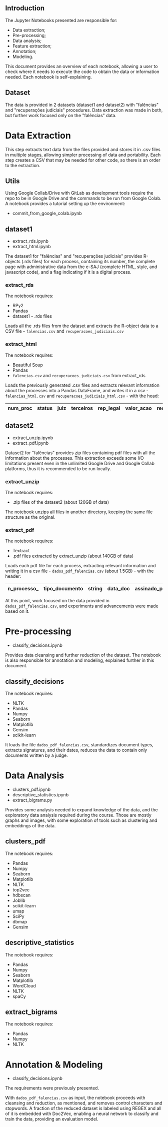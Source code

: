 ## Introduction

The Jupyter Notebooks presented are responsible for:
- Data extraction;
- Pre-processing;
- Data analysis;
- Feature extraction;
- Annotation;
- Modeling.

This document provides an overview of each notebook, allowing a user to check where it needs to execute the code to obtain the data or information needed. Each notebook is self-explaining. 

## Dataset

The data is provided in 2 datasets (dataset1 and dataset2) with "falências" and "recuperações judiciais" procedures. Data extraction was made in both, but further work focused only on the "falências" data.

# Data Extraction

This step extracts text data from the files provided and stores it in .csv files in multiple stages, allowing simpler processing of data and portability. Each step creates a CSV that may be needed for other code, so there is an order to the extraction.

## Utils

Using Google Collab/Drive with GitLab as development tools require the repo to be in Google Drive and the commands to be run from Google Colab. A notebook provides a tutorial setting up the environment:

- commit_from_google_colab.ipynb

## dataset1

- extract_rds.ipynb
- extract_html.ipynb

The dataset1 for "falências" and "recuperações judiciais" provides R-objects (.rds files) for each process, containing its number, the complete page with administrative data from the e-SAJ (complete HTML, style, and javascript code), and a flag indicating if it is a digital process.

### extract_rds

The notebook requires:
- RPy2
- Pandas
- dataset1 - .rds files

Loads all the .rds files from the dataset and extracts the R-object data to a CSV file - ``falencias.csv`` and ``recuperacoes_judiciais.csv``

### extract_html

The notebook requires:
- Beautiful Soup
- Pandas
- ``falencias.csv`` and ``recuperacoes_judiciais.csv`` from extract_rds

Loads the previously generated .csv files and extracts relevant information about the processes into a Pandas DataFrame, and writes it in a csv - ``falencias_html.csv`` and ``recuperacoes_judiciais_html.csv`` - with the head:

| num_proc | status | juiz | terceiros | rep_legal | valor_acao | reqte | adv_reqte | reqdo | adv_reqdo |
| -------- | ------ | ---- | --------- | --------- | ---------- | ----- | --------- | ----- | --------- |

## dataset2

- extract_unzip.ipynb
- extract_pdf.ipynb

Dataset2 for "falências" provides zip files containing pdf files with all the information about the processes. This extraction exceeds some I/O limitations present even in the unlimited Google Drive and Google Collab platforms, thus it is recommended to be run locally.

### extract_unzip

The notebook requires:
- .zip files of the dataset2 (about 120GB of data)

The notebook unzips all files in another directory, keeping the same file structure as the original.

### extract_pdf

The notebook requires:
- Textract
- .pdf files extracted by extract_unzip (about 140GB of data)

Loads each pdf file for each process, extracting relevant information and writing it in a csv file - ``dados_pdf_falencias.csv`` (about 1.5GB) - with the header:

| n_processo_ | tipo_documento | string | data_doc | assinado_por | n_folha_inicio | n_folha_fim |
| ----------- | -------------- | ------ | -------- | ------------ | -------------- | ----------- |

At this point, work focused on the data provided in ``dados_pdf_falencias.csv``, and experiments and advancements were made based on it.

# Pre-processing

- classify_decisions.ipynb

Provides data cleansing and further reduction of the dataset. The notebook is also responsible for annotation and modeling, explained further in this document.

## classify_decisions

The notebook requires:
- NLTK
- Pandas
- Numpy
- Seaborn
- Matplotlib
- Gensim
- scikit-learn

It loads the file ``dados_pdf_falencias.csv``, standardizes document types, extracts signatures, and their dates, reduces the data to contain only documents written by a judge.
# Data Analysis

- clusters_pdf.ipynb
- descriptive_statistics.ipynb
- extract_bigrams.py

Provides some analysis needed to expand knowledge of the data, and the exploratory data analysis required during the course. Those are mostly graphs and images, with some exploration of tools such as clustering and embeddings of the data.

## clusters_pdf

The notebook requires:
- Pandas
- Numpy
- Seaborn
- Matplotlib
- NLTK
- top2vec
- hdbscan
- Joblib
- scikit-learn
- umap
- SciPy
- dbmap
- Gensim

## descriptive_statistics

The notebook requires:
- Pandas
- Numpy
- Seaborn
- Matplotlib
- WordCloud
- NLTK
- spaCy

## extract_bigrams

The notebook requires:
- Pandas
- Numpy
- NLTK
# Annotation & Modeling

- classify_decisions.ipynb 

The requirements were previously presented.

With ``dados_pdf_falencias.csv`` as input, the notebook proceeds with cleansing and reduction, as mentioned, and removes control characters and stopwords. A fraction of the reduced dataset is labeled using REGEX and all of it is embedded with Doc2Vec, enabling a neural network to classify and train the data, providing an evaluation model.